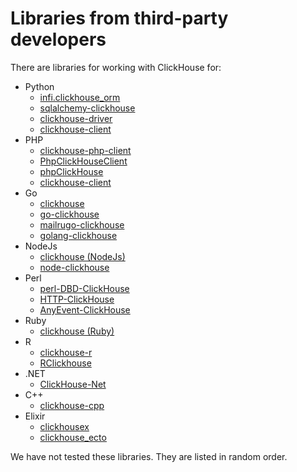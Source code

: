 # Libraries from third-party developers

There are libraries for working with ClickHouse for:

- Python
   - [infi.clickhouse_orm](https://github.com/Infinidat/infi.clickhouse_orm)
   - [sqlalchemy-clickhouse](https://github.com/cloudflare/sqlalchemy-clickhouse)
   - [clickhouse-driver](https://github.com/mymarilyn/clickhouse-driver)
   - [clickhouse-client](https://github.com/yurial/clickhouse-client)
- PHP
   - [clickhouse-php-client](https://github.com/8bitov/clickhouse-php-client)
   - [PhpClickHouseClient](https://github.com/SevaCode/PhpClickHouseClient)
   - [phpClickHouse](https://github.com/smi2/phpClickHouse)
   - [clickhouse-client](https://github.com/bozerkins/clickhouse-client)
- Go
   - [clickhouse](https://github.com/kshvakov/clickhouse/)
   - [go-clickhouse](https://github.com/roistat/go-clickhouse)
   - [mailrugo-clickhouse](https://github.com/mailru/go-clickhouse)
   - [golang-clickhouse](https://github.com/leprosus/golang-clickhouse)
- NodeJs
   - [clickhouse (NodeJs)](https://github.com/TimonKK/clickhouse)
   - [node-clickhouse](https://github.com/apla/node-clickhouse)
- Perl
   - [perl-DBD-ClickHouse](https://github.com/elcamlost/perl-DBD-ClickHouse)
   - [HTTP-ClickHouse](https://metacpan.org/release/HTTP-ClickHouse)
   - [AnyEvent-ClickHouse](https://metacpan.org/release/AnyEvent-ClickHouse)
- Ruby
   - [clickhouse (Ruby)](https://github.com/archan937/clickhouse)
- R
   - [clickhouse-r](https://github.com/hannesmuehleisen/clickhouse-r)
   - [RClickhouse](https://github.com/IMSMWU/RClickhouse)
- .NET
   - [ClickHouse-Net](https://github.com/killwort/ClickHouse-Net)
- C++
   - [clickhouse-cpp](https://github.com/artpaul/clickhouse-cpp/)
- Elixir
  - [clickhousex](https://github.com/appodeal/clickhousex/)
  - [clickhouse_ecto](https://github.com/appodeal/clickhouse_ecto)

We have not tested these libraries. They are listed in random order.

